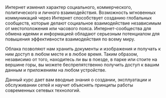 <!-- verified: agorbachev 06.10.2022 -->

Интернет изменил характер социального, коммерческого, политического и личного взаимодействия. Возможность мгновенных коммуникаций через Интернет способствует созданию глобальных сообществ, которые делают социальное взаимодействие независимым от местоположения или часового пояса. Интернет-сообщества для обмена идеями и информацией обладают серьезным потенциалом для повышения эффективности взаимодействия по всему миру.

Облака позволяют нам хранить документы и изображения и получать к ним доступ в любом месте и в любое время. Таким образом, независимо от того, находитесь ли вы в поезде, в парке или стоите на вершине горы, вы можете беспрепятственно получить доступ к вашим данным и приложениям на любом устройстве.

Данный курс дает вам вводные знания о создании, эксплуатации и обслуживании сетей и научит объяснять принципы работы современных сетевых технологий.